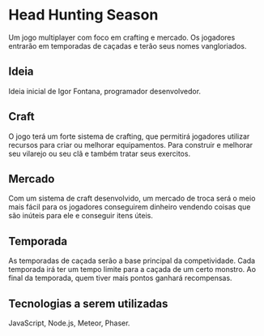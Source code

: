 # Head Hunting Season
Um jogo multiplayer com foco em crafting e mercado. Os jogadores entrarão em temporadas de caçadas e terão seus nomes vangloriados.

## Ideia
Ideia inicial de Igor Fontana, programador desenvolvedor.

## Craft
O jogo terá um forte sistema de crafting, que permitirá jogadores utilizar recursos para criar ou melhorar equipamentos. Para construir e melhorar seu vilarejo ou seu clã e também tratar seus exercitos.

## Mercado
Com um sistema de craft desenvolvido, um mercado de troca será o meio mais fácil para os jogadores conseguirem dinheiro vendendo coisas que são inúteis para ele e conseguir itens úteis.

## Temporada
As temporadas de caçada serão a base principal da competividade. Cada temporada irá ter um tempo limite para a caçada de um certo monstro. Ao final da temporada, quem tiver mais pontos ganhará recompensas.

## Tecnologias a serem utilizadas
JavaScript, Node.js, Meteor, Phaser.
